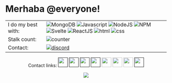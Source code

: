 # Merhaba @everyone! 

|||
|-|-|
| I do my best with: 			| ![MongoDB](https://cdn4.iconfinder.com/data/icons/logos-brands-5/24/mongodb-22.png) ![Javascript](https://cdn4.iconfinder.com/data/icons/scripting-and-programming-languages/512/js-22.png) ![NodeJS](https://cdn4.iconfinder.com/data/icons/logos-brands-5/24/node-dot-js-22.png) ![NPM](https://cdn4.iconfinder.com/data/icons/logos-brands-5/24/npm-22.png) ![Svelte](https://cdn3.iconfinder.com/data/icons/teenyicons-outline-vol-3/15/svelte-22.png) ![ReactJS](https://cdn4.iconfinder.com/data/icons/logos-brands-5/24/react-512.png) ![html](https://cdn4.iconfinder.com/data/icons/logos-brands-5/24/html5-22.png) ![css](https://cdn4.iconfinder.com/data/icons/logos-brands-5/24/css3-22.png) |
|Stalk count:					|	![counter](https://profile-counter.glitch.me/{kinoshisocial}/count.svg)
| Contact:        | [![discord](https://cdn1.iconfinder.com/data/icons/apps-8/64/discord-apps-platform-24.png)](https://discord.com/users/988603315703119903)  |



<div align="center">

 <div>
  <p align="center">
   Contact links: 
    <a href="" target="_blank"><img src="" width="30px" heigth= "30px" /></a>
    <a href="" target="_blank"><img src="" width="30px" heigth= "30px" /></a>
    <a href="" target="_blank"><img src="" width="30px" heigth= "30px" /></a>
    <a href="" target="_blank"><img src="" width="30px" heigth= "30px" /></a>
    <a href="https://www.reddit.com/user/Tantoony" target="_blank"><img src="https://cdn1.iconfinder.com/data/icons/apps-8/64/reddit-apps-platform-512.png" width="30px" heigth= "30px" /></a>
    <a href="https://stackoverflow.com/users/15467316/tantoony?tab=profile" target="_blank"><img src="https://cdn1.iconfinder.com/data/icons/apps-8/64/stack-overflow-stackoverflow-apps-platform-512.png" width="30px" heigth= "30px" /></a>
    <a href="https://open.spotify.com/user/bsa431plyu8hiphpc0ggbsa25" target="_blank"><img src="https://cdn1.iconfinder.com/data/icons/apps-8/64/spotify-apps-platform-512.png" width="30px" heigth= "30px" /></a>
    <a href="" target="_blank"><img src="" width="30px" heigth= "30px" /></a>
</div>
  <img src="https://spotify-github-profile.vercel.app/api/view?uid=bsa431plyu8hiphpc0ggbsa25&cover_image=true&theme=default" />
 
</div>

